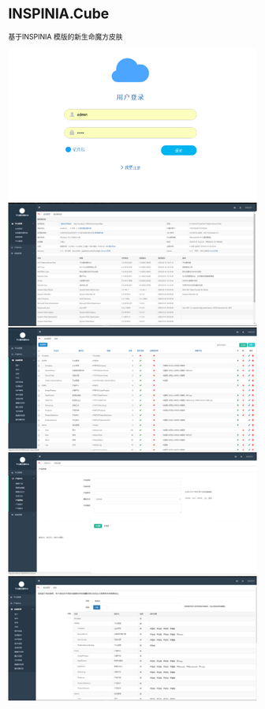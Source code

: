 # INSPINIA.Cube
基于INSPINIA 模版的新生命魔方皮肤


![](https://github.com/Arlenxiao/INSPINIA.Cube/blob/master/Cube/Image/1.png)  
![](https://github.com/Arlenxiao/INSPINIA.Cube/blob/master/Cube/Image/2.png)  
![](https://github.com/Arlenxiao/INSPINIA.Cube/blob/master/Cube/Image/3.png)  
![](https://github.com/Arlenxiao/INSPINIA.Cube/blob/master/Cube/Image/4.png)  
![](https://github.com/Arlenxiao/INSPINIA.Cube/blob/master/Cube/Image/5.png)  
